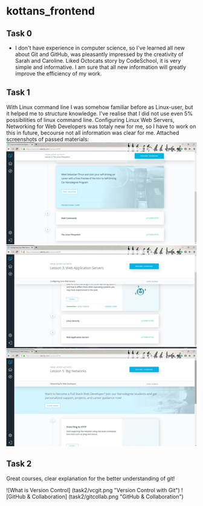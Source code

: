 # kottans_frontend

Task 0
-----------
* I don't have experience in computer science, so I've learned all new about Git and GitHub, was pleasantly impressed by the creativity of Sarah and Caroline. Liked Octocats story by CodeSchool, it is very simple and informative.
I am sure that all new information will greatly improve the efficiency of my work.



Task 1
-----------
With Linux command line I was somehow familiar before as Linux-user, but it helped me to structure knowledge. I've realise that I did not use even 5% possibilities of linux command line.
Configuring Linux Web Servers, Networking for Web Developers was totaly new for me, so I have to work on this in future, becourse not all information was clear for me.
Attached screenshots of passed materials:
![Linux Command Line](task1/commandline.png "Linux Command Line")
![Configuring Linux Web Servers](task1/lservers.jpg "Configuring Linux Web Servers")
![Networking for Web Developers](task1/network.jpg "Networking for Web Developers")


Task 2
-----------

Great courses, clear explanation for the better understanding of git!

![What is Version Control] (task2/vcgit.png "Version Control with Git")
![GitHub & Collaboration] (task2/gitcollab.png "GitHub & Collaboration")
